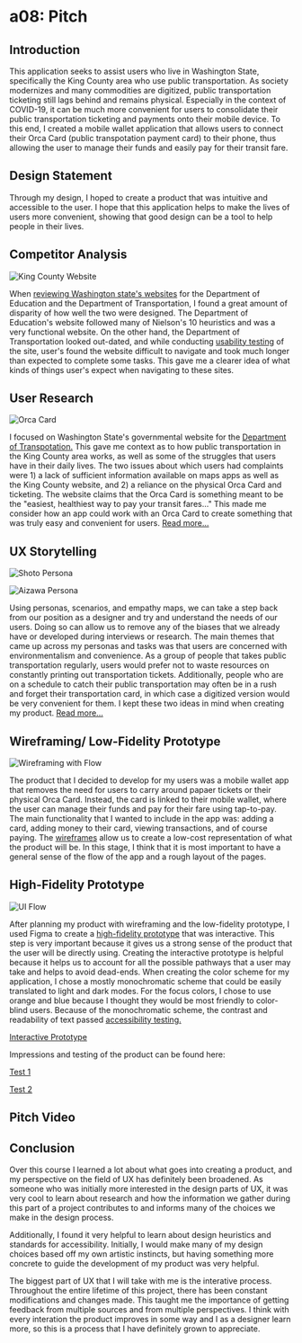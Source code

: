 # a08: Pitch 

## Introduction

This application seeks to assist users who live in Washington State, specifically the King County area who use public transportation. As society modernizes and many commodities are digitized, public transportation ticketing still lags behind and remains physical. Especially in the context of COVID-19, it can be much more convenient for users to consolidate their public transportation ticketing and payments onto their mobile device. To this end, I created a mobile wallet application that allows users to connect their Orca Card (public transpotation payment card) to their phone, thus allowing the user to manage their funds and easily pay for their transit fare. 

## Design Statement

Through my design, I hoped to create a product that was intuitive and accessible to the user. I hope that this application helps to make the lives of users more convenient, showing that good design can be a tool to help people in their lives.  

## Competitor Analysis 

![King County Website](kingCountySite.png)

When [reviewing Washington state's websites](https://github.com/matty-tran/DH110-2021F-MattyTran/blob/main/assignment01/assignment01.md) for the Department of Education and the Department of Transportation, I found a great amount of disparity of how well the two were designed. The Department of Education's website followed many of Nielson's 10 heuristics and was a very functional website. On the other hand, the Department of Transportation looked out-dated, and while conducting [usability testing](https://github.com/matty-tran/DH110-2021F-MattyTran/tree/main/assignment02) of the site, user's found the website difficult to navigate and took much longer than expected to complete some tasks. This gave me a clearer idea of what kinds of things user's expect when navigating to these sites. 

## User Research 

![Orca Card](orcaCard.png)

I focused on Washington State's governmental website for the [Department of Transpotation.](https://kingcounty.gov/depts/transportation/metro.aspx) This gave me context as to how public transportation in the King County area works, as well as some of the struggles that users have in their daily lives. The two issues about which users had complaints were 1) a lack of sufficient information available on maps apps as well as the King County website, and 2) a reliance on the physical Orca Card and ticketing. The website claims that the Orca Card is something meant to be the "easiest, healthiest way to pay your transit fares..." This made me consider how an app could work with an Orca Card to create something that was truly easy and convenient for users. [Read more...](https://github.com/matty-tran/DH110-2021F-MattyTran/tree/main/assignment03)

## UX Storytelling 

![Shoto Persona](shotoPersona.png)

![Aizawa Persona](aizawaPersona.png)

Using personas, scenarios, and empathy maps, we can take a step back from our position as a designer and try and understand the needs of our users. Doing so can allow us to remove any of the biases that we already have or developed during interviews or research. The main themes that came up across my personas and tasks was that users are concerned with environmentalism and convenience. As a group of people that takes public transportation regularly, users would prefer not to waste resources on constantly printing out transportation tickets. Additionally, people who are on a schedule to catch their public transportation may often be in a rush and forget their transportation card, in which case a digitized version would be very convenient for them. I kept these two ideas in mind when creating my product. [Read more...](https://github.com/matty-tran/DH110-2021F-MattyTran/tree/main/assignment04)

## Wireframing/ Low-Fidelity Prototype  

![Wireframing with Flow](product2Flow.png)

The product that I decided to develop for my users was a mobile wallet app that removes the need for users to carry around papaer tickets or their physical Orca Card. Instead, the card is linked to their mobile wallet, where the user can manage their funds and pay for their fare using tap-to-pay. The main functionality that I wanted to include in the app was: adding a card, adding money to their card, viewing transactions, and of course paying. The [wireframes](https://github.com/matty-tran/DH110-2021F-MattyTran/tree/main/assignment05) allow us to create a low-cost representation of what the product will be. In this stage, I think that it is most important to have a general sense of the flow of the app and a rough layout of the pages. 

## High-Fidelity Prototype 

![UI Flow](uiFlow.png)

After planning my product with wireframing and the low-fidelity prototype, I used Figma to create a [high-fidelity prototype](https://github.com/matty-tran/DH110-2021F-MattyTran/tree/main/assignment07) that was interactive. This step is very important because it gives us a strong sense of the product that the user will be directly using. Creating the interactive prototype is helpful because it helps us to account for all the possible pathways that a user may take and helps to avoid dead-ends. When creating the color scheme for my application, I chose a mostly monochromatic scheme that could be easily translated to light and dark modes. For the focus colors, I chose to use orange and blue because I thought they would be most friendly to color-blind users. Because of the monochromatic scheme, the contrast and readability of text passed [accessibility testing.](https://github.com/matty-tran/DH110-2021F-MattyTran/tree/main/assignment06)

[Interactive Prototype](https://www.figma.com/proto/ElWiKKAS014nyMBAoNTRj0/User-Interface?node-id=2%3A3&scaling=scale-down&page-id=0%3A1&starting-point-node-id=2%3A3&show-proto-sidebar=1)

Impressions and testing of the product can be found here: 

[Test 1](https://github.com/matty-tran/DH110-2021F-MattyTran/tree/main/assignment06)

[Test 2](https://github.com/matty-tran/DH110-2021F-MattyTran/tree/main/assignment07)

## Pitch Video 

## Conclusion 

Over this course I learned a lot about what goes into creating a product, and my perspective on the field of UX has definitely been broadened. As someone who was initially more interested in the design parts of UX, it was very cool to learn about research and how the information we gather during this part of a project contributes to and informs many of the choices we make in the design process. 

Additionally, I found it very helpful to learn about design heuristics and standards for accessibility. Initially, I would make many of my design choices based off my own artistic instincts, but having something more concrete to guide the development of my product was very helpful. 

The biggest part of UX that I will take with me is the interative process. Throughout the entire lifetime of this project, there has been constant modifications and changes made. This taught me the importance of getting feedback from multiple sources and from multiple perspectives. I think with every interation the product improves in some way and I as a designer learn more, so this is a process that I have definitely grown to appreciate. 


